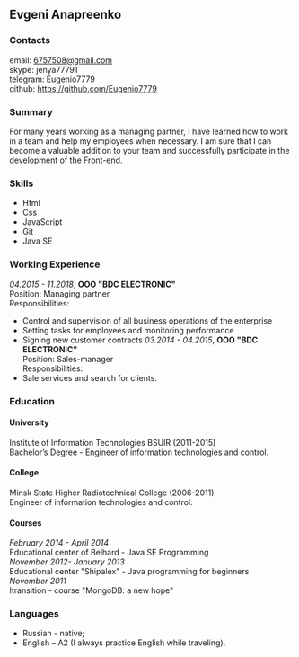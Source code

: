 ## Evgeni Anapreenko
### Contacts
email: 6757508@gmail.com<br>
skype: jenya77791<br>
telegram: Eugenio7779<br>
github: <https://github.com/Eugenio7779>


### Summary

For many years working as a managing partner, I have learned how to work in a team and help my employees when necessary. I am sure that I can become a valuable addition to your team and successfully participate in the development of the Front-end.


### Skills

* Html
* Css
* JavaScript
* Git
* Java SE


### Working Experience

*04.2015 - 11.2018*, **OOO "BDC ELECTRONIC"**<br>
Position: Managing partner<br>
Responsibilities: 
* Сontrol and supervision of all business operations of the enterprise
* Setting tasks for employees and monitoring performance
* Signing new customer contracts
*03.2014 - 04.2015*, **OOO "BDC ELECTRONIC"**<br>
Position: Sales-manager<br>
Responsibilities: 
* Sale services and search for clients.


### Education

#### University
Institute of Information Technologies BSUIR (2011-2015)<br>
Bachelor’s Degree - Engineer of information technologies and control.

#### College
Minsk State Higher Radiotechnical College (2006-2011)<br>
Engineer of information technologies and control.

#### Courses
*February 2014 - April 2014*<br>
Educational center of Belhard - Java SE Programming<br>
*November 2012- January 2013*<br>
Educational center "Shipalex" - Java programming for beginners<br>
*November 2011*<br>
Itransition - course "MongoDB: a new hope"


### Languages

* Russian - native;
* English – A2 (I always practice English while traveling).